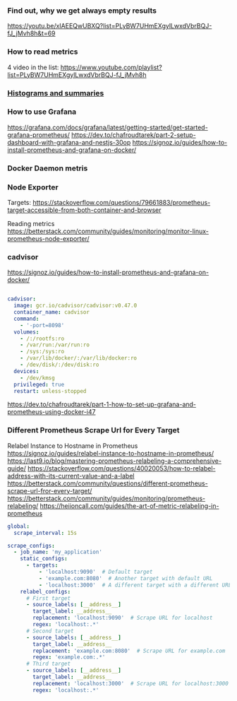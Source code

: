 ### Find out, why we get always empty results

https://youtu.be/xIAEEQwUBXQ?list=PLyBW7UHmEXgylLwxdVbrBQJ-fJ_jMvh8h&t=69

### How to read metrics

4 video in the list:
https://www.youtube.com/playlist?list=PLyBW7UHmEXgylLwxdVbrBQJ-fJ_jMvh8h


### [Histograms and summaries](https://prometheus.io/docs/practices/histograms/)

### How to use Grafana

https://grafana.com/docs/grafana/latest/getting-started/get-started-grafana-prometheus/
https://dev.to/chafroudtarek/part-2-setup-dashboard-with-grafana-and-nestjs-30op
https://signoz.io/guides/how-to-install-prometheus-and-grafana-on-docker/

### Docker Daemon metris

### Node Exporter

Targets:
https://stackoverflow.com/questions/79661883/prometheus-target-accessible-from-both-container-and-browser

Reading metrics
https://betterstack.com/community/guides/monitoring/monitor-linux-prometheus-node-exporter/

### cadvisor

https://signoz.io/guides/how-to-install-prometheus-and-grafana-on-docker/

```yaml

cadvisor:
  image: gcr.io/cadvisor/cadvisor:v0.47.0
  container_name: cadvisor
  command:
    - '-port=8098'
  volumes:
    - /:/rootfs:ro
    - /var/run:/var/run:ro
    - /sys:/sys:ro
    - /var/lib/docker/:/var/lib/docker:ro
    - /dev/disk/:/dev/disk:ro
  devices:
    - /dev/kmsg
  privileged: true
  restart: unless-stopped
```

https://dev.to/chafroudtarek/part-1-how-to-set-up-grafana-and-prometheus-using-docker-i47

### Different Prometheus Scrape Url for Every Target

Relabel Instance to Hostname in Prometheus
https://signoz.io/guides/relabel-instance-to-hostname-in-prometheus/
https://last9.io/blog/mastering-prometheus-relabeling-a-comprehensive-guide/
https://stackoverflow.com/questions/40020053/how-to-relabel-address-with-its-current-value-and-a-label
https://betterstack.com/community/questions/different-prometheus-scrape-url-fror-every-target/
https://betterstack.com/community/guides/monitoring/prometheus-relabeling/
https://heiioncall.com/guides/the-art-of-metric-relabeling-in-prometheus

```yaml
global:
  scrape_interval: 15s

scrape_configs:
  - job_name: 'my_application'
    static_configs:
      - targets:
          - 'localhost:9090'  # Default target
          - 'example.com:8080'  # Another target with default URL
          - 'localhost:3000'  # A different target with a different URL
    relabel_configs:
      # First target
      - source_labels: [__address__]
        target_label: __address__
        replacement: 'localhost:9090'  # Scrape URL for localhost
        regex: 'localhost:.*'
      # Second target
      - source_labels: [__address__]
        target_label: __address__
        replacement: 'example.com:8080'  # Scrape URL for example.com
        regex: 'example.com:.*'
      # Third target
      - source_labels: [__address__]
        target_label: __address__
        replacement: 'localhost:3000'  # Scrape URL for localhost:3000
        regex: 'localhost:.*'
```